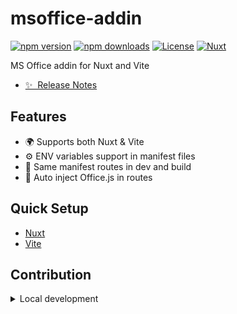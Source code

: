 <!--
Get your module up and running quickly.

Find and replace all on all files (CMD+SHIFT+F):
- Name: msoffice-addin
- Package name: msoffice-addin
- Description: My new Nuxt module
-->

# msoffice-addin

[![npm version][npm-version-src]][npm-version-href]
[![npm downloads][npm-downloads-src]][npm-downloads-href]
[![License][license-src]][license-href]
[![Nuxt][nuxt-src]][nuxt-href]

MS Office addin for Nuxt and Vite

- [✨ &nbsp;Release Notes](/CHANGELOG.md)
<!-- - [🏀 Online playground](https://stackblitz.com/github/your-org/msoffice-addin?file=playground%2Fapp.vue) -->
<!-- - [📖 &nbsp;Documentation](https://example.com) -->

## Features

<!-- Highlight some of the features your module provide here -->
- 🌍 Supports both Nuxt & Vite
- ⚙️ ENV variables support in manifest files
- 🧬 Same manifest routes in dev and build
- 💉 Auto inject Office.js in routes

## Quick Setup

- [Nuxt](docs/nuxt-setup.md)
- [Vite](docs/vite-setup.md)

## Contribution

<details>
  <summary>Local development</summary>

  ```bash
  # Install dependencies
  npm install

  # Generate type stubs
  npm run dev:prepare

  # Develop with the playground
  npm run dev

  # Build the playground
  npm run dev:build

  # Run ESLint
  npm run lint

  # Run Vitest
  npm run test
  npm run test:watch

  # Release new version
  npm run release
  ```

</details>

<!-- Badges -->
[npm-version-src]: https://img.shields.io/npm/v/msoffice-addin/latest.svg?style=flat&colorA=020420&colorB=00DC82
[npm-version-href]: https://npmjs.com/package/msoffice-addin

[npm-downloads-src]: https://img.shields.io/npm/dm/msoffice-addin.svg?style=flat&colorA=020420&colorB=00DC82
[npm-downloads-href]: https://npmjs.com/package/msoffice-addin

[license-src]: https://img.shields.io/npm/l/msoffice-addin.svg?style=flat&colorA=020420&colorB=00DC82
[license-href]: https://npmjs.com/package/msoffice-addin

[nuxt-src]: https://img.shields.io/badge/Nuxt-020420?logo=nuxt.js
[nuxt-href]: https://nuxt.com
